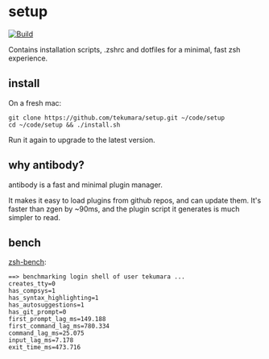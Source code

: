 # setup

[![Build](https://github.com/tekumara/setup/actions/workflows/ci.yml/badge.svg)](https://github.com/tekumara/setup/actions/workflows/ci.yml)

Contains installation scripts, .zshrc and dotfiles for a minimal, fast zsh experience.

## install

On a fresh mac:

```
git clone https://github.com/tekumara/setup.git ~/code/setup
cd ~/code/setup && ./install.sh
```

Run it again to upgrade to the latest version.

## why antibody?

antibody is a fast and minimal plugin manager.

It makes it easy to load plugins from github repos, and can update them.
It's faster than zgen by ~90ms, and the plugin script it generates is much simpler to read.

## bench

[zsh-bench](https://github.com/romkatv/zsh-bench):

```
==> benchmarking login shell of user tekumara ...
creates_tty=0
has_compsys=1
has_syntax_highlighting=1
has_autosuggestions=1
has_git_prompt=0
first_prompt_lag_ms=149.188
first_command_lag_ms=780.334
command_lag_ms=25.075
input_lag_ms=7.178
exit_time_ms=473.716
```
